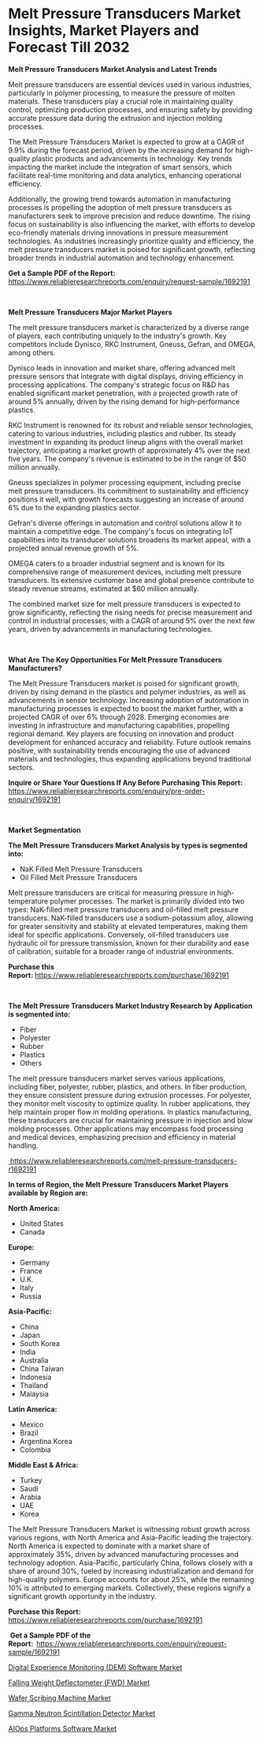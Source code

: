 <p><h1>Melt Pressure Transducers Market Insights, Market Players and Forecast Till 2032</h1></p><p><strong>Melt Pressure Transducers Market Analysis and Latest Trends</strong></p>
<p><p>Melt pressure transducers are essential devices used in various industries, particularly in polymer processing, to measure the pressure of molten materials. These transducers play a crucial role in maintaining quality control, optimizing production processes, and ensuring safety by providing accurate pressure data during the extrusion and injection molding processes. </p><p>The Melt Pressure Transducers Market is expected to grow at a CAGR of 9.9% during the forecast period, driven by the increasing demand for high-quality plastic products and advancements in technology. Key trends impacting the market include the integration of smart sensors, which facilitate real-time monitoring and data analytics, enhancing operational efficiency. </p><p>Additionally, the growing trend towards automation in manufacturing processes is propelling the adoption of melt pressure transducers as manufacturers seek to improve precision and reduce downtime. The rising focus on sustainability is also influencing the market, with efforts to develop eco-friendly materials driving innovations in pressure measurement technologies. As industries increasingly prioritize quality and efficiency, the melt pressure transducers market is poised for significant growth, reflecting broader trends in industrial automation and technology enhancement.</p></p>
<p><strong>Get a Sample PDF of the Report:&nbsp;</strong> <a href="https://www.reliableresearchreports.com/enquiry/request-sample/1692191?utm_campaign=36&utm_medium=2&utm_source=Github&utm_content=ia&utm_term=07012025&utm_id=melt-pressure-transducers">https://www.reliableresearchreports.com/enquiry/request-sample/1692191</a></p>
<p>&nbsp;</p>
<p><strong>Melt Pressure Transducers Major Market Players</strong></p>
<p><p>The melt pressure transducers market is characterized by a diverse range of players, each contributing uniquely to the industry's growth. Key competitors include Dynisco, RKC Instrument, Gneuss, Gefran, and OMEGA, among others. </p><p>Dynisco leads in innovation and market share, offering advanced melt pressure sensors that integrate with digital displays, driving efficiency in processing applications. The company's strategic focus on R&D has enabled significant market penetration, with a projected growth rate of around 5% annually, driven by the rising demand for high-performance plastics.</p><p>RKC Instrument is renowned for its robust and reliable sensor technologies, catering to various industries, including plastics and rubber. Its steady investment in expanding its product lineup aligns with the overall market trajectory, anticipating a market growth of approximately 4% over the next five years. The company's revenue is estimated to be in the range of $50 million annually.</p><p>Gneuss specializes in polymer processing equipment, including precise melt pressure transducers. Its commitment to sustainability and efficiency positions it well, with growth forecasts suggesting an increase of around 6% due to the expanding plastics sector.</p><p>Gefran's diverse offerings in automation and control solutions allow it to maintain a competitive edge. The company's focus on integrating IoT capabilities into its transducer solutions broadens its market appeal, with a projected annual revenue growth of 5%. </p><p>OMEGA caters to a broader industrial segment and is known for its comprehensive range of measurement devices, including melt pressure transducers. Its extensive customer base and global presence contribute to steady revenue streams, estimated at $60 million annually.</p><p>The combined market size for melt pressure transducers is expected to grow significantly, reflecting the rising needs for precise measurement and control in industrial processes, with a CAGR of around 5% over the next few years, driven by advancements in manufacturing technologies.</p></p>
<p>&nbsp;</p>
<p><strong>What Are The Key Opportunities For Melt Pressure Transducers Manufacturers?</strong></p>
<p><p>The Melt Pressure Transducers market is poised for significant growth, driven by rising demand in the plastics and polymer industries, as well as advancements in sensor technology. Increasing adoption of automation in manufacturing processes is expected to boost the market further, with a projected CAGR of over 6% through 2028. Emerging economies are investing in infrastructure and manufacturing capabilities, propelling regional demand. Key players are focusing on innovation and product development for enhanced accuracy and reliability. Future outlook remains positive, with sustainability trends encouraging the use of advanced materials and technologies, thus expanding applications beyond traditional sectors.</p></p>
<p><strong>Inquire or Share Your Questions If Any Before Purchasing This Report:</strong> <a href="https://www.reliableresearchreports.com/enquiry/pre-order-enquiry/1692191?utm_campaign=36&utm_medium=2&utm_source=Github&utm_content=ia&utm_term=07012025&utm_id=melt-pressure-transducers">https://www.reliableresearchreports.com/enquiry/pre-order-enquiry/1692191</a></p>
<p>&nbsp;</p>
<p><strong>Market Segmentation</strong></p>
<p><strong>The Melt Pressure Transducers Market Analysis by types is segmented into:</strong></p>
<p><ul><li>NaK Filled Melt Pressure Transducers</li><li>Oil Filled Melt Pressure Transducers</li></ul></p>
<p><p>Melt pressure transducers are critical for measuring pressure in high-temperature polymer processes. The market is primarily divided into two types: NaK-filled melt pressure transducers and oil-filled melt pressure transducers. NaK-filled transducers use a sodium-potassium alloy, allowing for greater sensitivity and stability at elevated temperatures, making them ideal for specific applications. Conversely, oil-filled transducers use hydraulic oil for pressure transmission, known for their durability and ease of calibration, suitable for a broader range of industrial environments.</p></p>
<p><strong>Purchase this Report:&nbsp;</strong><a href="https://www.reliableresearchreports.com/purchase/1692191?utm_campaign=36&utm_medium=2&utm_source=Github&utm_content=ia&utm_term=07012025&utm_id=melt-pressure-transducers">https://www.reliableresearchreports.com/purchase/1692191</a></p>
<p>&nbsp;</p>
<p><strong>The Melt Pressure Transducers Market Industry Research by Application is segmented into:</strong></p>
<p><ul><li>Fiber</li><li>Polyester</li><li>Rubber</li><li>Plastics</li><li>Others</li></ul></p>
<p><p>The melt pressure transducers market serves various applications, including fiber, polyester, rubber, plastics, and others. In fiber production, they ensure consistent pressure during extrusion processes. For polyester, they monitor melt viscosity to optimize quality. In rubber applications, they help maintain proper flow in molding operations. In plastics manufacturing, these transducers are crucial for maintaining pressure in injection and blow molding processes. Other applications may encompass food processing and medical devices, emphasizing precision and efficiency in material handling.</p></p>
<p><a href="https://www.reliableresearchreports.com/melt-pressure-transducers-r1692191?utm_campaign=36&utm_medium=2&utm_source=Github&utm_content=ia&utm_term=07012025&utm_id=melt-pressure-transducers">&nbsp;https://www.reliableresearchreports.com/melt-pressure-transducers-r1692191</a></p>
<p><strong>In terms of Region, the Melt Pressure Transducers Market Players available by Region are:</strong></p>
<p>
    <p> <strong> North America: </strong>
        <ul>
            <li>United States</li>
            <li>Canada</li>
        </ul>
        </p> 
    <p> <strong> Europe: </strong>
        <ul>
            <li>Germany</li>
            <li>France</li>
            <li>U.K.</li>
            <li>Italy</li>
            <li>Russia</li>
        </ul>
        </p> 
    <p> <strong> Asia-Pacific: </strong>
        <ul>
            <li>China</li>
            <li>Japan</li>
            <li>South Korea</li>
            <li>India</li>
            <li>Australia</li>
            <li>China Taiwan</li>
            <li>Indonesia</li>
            <li>Thailand</li>
            <li>Malaysia</li>
        </ul>
        </p> 
    <p> <strong> Latin America: </strong>
        <ul>
            <li>Mexico</li>
            <li>Brazil</li>
            <li>Argentina Korea</li>
            <li>Colombia</li>
        </ul>
        </p> 
    <p> <strong> Middle East & Africa: </strong>
        <ul>
            <li>Turkey</li>
            <li>Saudi</li>
            <li>Arabia</li>
            <li>UAE</li>
            <li>Korea</li>
        </ul>
    </p>
    </p>
<p><p>The Melt Pressure Transducers Market is witnessing robust growth across various regions, with North America and Asia-Pacific leading the trajectory. North America is expected to dominate with a market share of approximately 35%, driven by advanced manufacturing processes and technology adoption. Asia-Pacific, particularly China, follows closely with a share of around 30%, fueled by increasing industrialization and demand for high-quality polymers. Europe accounts for about 25%, while the remaining 10% is attributed to emerging markets. Collectively, these regions signify a significant growth opportunity in the industry.</p></p>
<p><strong>Purchase this Report: </strong><a href="https://www.reliableresearchreports.com/purchase/1692191?utm_campaign=36&utm_medium=2&utm_source=Github&utm_content=ia&utm_term=07012025&utm_id=melt-pressure-transducers">https://www.reliableresearchreports.com/purchase/1692191</a></p>
<p>&nbsp;<strong>Get a Sample PDF of the Report:&nbsp;&nbsp;</strong><a href="https://www.reliableresearchreports.com/enquiry/request-sample/1692191?utm_campaign=36&utm_medium=2&utm_source=Github&utm_content=ia&utm_term=07012025&utm_id=melt-pressure-transducers">https://www.reliableresearchreports.com/enquiry/request-sample/1692191</a></p>
<p><strong></strong></p>
<p><p><a href="https://github.com/cheryjhonson/Market-Research-Report-List-1/blob/main/digital-experience-monitoring-dem-software-market.md?utm_campaign=36&utm_medium=2&utm_source=Github&utm_content=ia&utm_term=07012025&utm_id=melt-pressure-transducers">Digital Experience Monitoring (DEM) Software Market</a></p><p><a href="https://github.com/SanjidaKhan901/Market-Research-Report-List-1/blob/main/falling-weight-deflectometer-fwd-market.md?utm_campaign=36&utm_medium=2&utm_source=Github&utm_content=ia&utm_term=07012025&utm_id=melt-pressure-transducers">Falling Weight Deflectometer (FWD) Market</a></p><p><a href="https://github.com/AngelaWalsh696/Market-Research-Report-List-1/blob/main/wafer-scribing-machine-market.md?utm_campaign=36&utm_medium=2&utm_source=Github&utm_content=ia&utm_term=07012025&utm_id=melt-pressure-transducers">Wafer Scribing Machine Market</a></p><p><a href="https://github.com/tamvrosiya/Market-Research-Report-List-6/blob/main/gamma-neutron-scintillation-detector-market.md?utm_campaign=36&utm_medium=2&utm_source=Github&utm_content=ia&utm_term=07012025&utm_id=melt-pressure-transducers">Gamma Neutron Scintillation Detector Market</a></p><p><a href="https://github.com/dierdrecrichton210/Market-Research-Report-List-1/blob/main/aiops-platforms-software-market.md?utm_campaign=36&utm_medium=2&utm_source=Github&utm_content=ia&utm_term=07012025&utm_id=melt-pressure-transducers">AIOps Platforms Software Market</a></p></p>